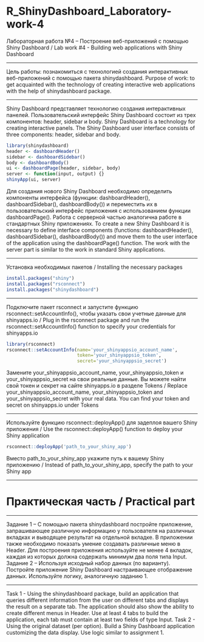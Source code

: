 # R_ShinyDashboard_Laboratory-work-4
Лабораторная работа №4 – Построение веб-приложений с помощью Shiny Dashboard / Lab work #4 - Building web applications with Shiny Dashboard
______
Цель работы: познакомиться с технологией создания интерактивных веб-приложений с помощью пакета shinydashboard.
Purpose of work: to get acquainted with the technology of creating interactive web applications with the help of shinydashboard package.
______
Shiny Dashboard представляет технологию создания интерактивных панелей. Пользовательский интерфейс Shiny Dashboard состоит из трех компонентов: header, sidebar и body.
Shiny Dashboard is a technology for creating interactive panels. The Shiny Dashboard user interface consists of three components: header, sidebar and body.
```R
library(shinydashboard)
header <- dashboardHeader()
sidebar <- dashboardSidebar()
body <- dashboardBody()
ui <- dashboardPage(header, sidebar, body)
server <- function(input, output) {}
shinyApp(ui, server)
```
Для создания нового Shiny Dashboard необходимо определить компоненты интерфейса (функции: dashboardHeader(), dashboardSidebar(), dashboardBody()) и переместить их в пользовательский интерфейс приложения с использованием функции dashboardPage(). 
Работа с серверной частью аналогична работе в стандартных Shiny приложениях.
To create a new Shiny Dashboard it is necessary to define interface components (functions: dashboardHeader(), dashboardSidebar(), dashboardBody()) and move them to the user interface of the application using the dashboardPage() function. 
The work with the server part is similar to the work in standard Shiny applications.
____
Установка необходимых пакетов / Installing the necessary packages
```R
install.packages("shiny")
install.packages("rsconnect")
install.packages("shinydashboard")
```
_______________________________________________________________________________________________________________________________________________________________________________________________________________________________________________________________________________
Подключите пакет rsconnect и запустите функцию rsconnect::setAccountInfo(), чтобы указать свои учетные данные для shinyapps.io / Plug in the rsconnect package and run the rsconnect::setAccountInfo() function to specify your credentials for shinyapps.io
```R
library(rsconnect)
rsconnect::setAccountInfo(name='your_shinyappsio_account_name', 
                          token='your_shinyappsio_token', 
                          secret='your_shinyappsio_secret')
```
Замените your_shinyappsio_account_name, your_shinyappsio_token и your_shinyappsio_secret на свои реальные данные. Вы можете найти свой токен и секрет на сайте shinyapps.io в разделе Tokens / Replace your_shinyappsio_account_name, your_shinyappsio_token and your_shinyappsio_secret with your real data. You can find your token and secret on shinyapps.io under Tokens
_______________________________________________________________________________________________________________________________________________________________________________________________________________________________________________________________________________
Используйте функцию rsconnect::deployApp() для задеплоя вашего Shiny приложения / Use the rsconnect::deployApp() function to deploy your Shiny application
```R
rsconnect::deployApp('path_to_your_shiny_app')
```
Вместо path_to_your_shiny_app укажите путь к вашему Shiny приложению / Instead of path_to_your_shiny_app, specify the path to your Shiny app
_______________________________________________________________________________________________________________________________________________________
# Практическая часть / Practical part
_____
Задание 1 – С помощью пакета shinydashboard постройте приложение, запрашивающее различную информацию у пользователя на различных вкладках и выводящее результат на отдельной вкладке. В приложении также необходимо показать умение создавать различные меню в Header. Для построения приложения используйте не менее 4 вкладок, каждая из которых должна содержать минимум два поля типа Input.
Задание 2 – Используя исходный набор данных (по варианту). Постройте приложение Shiny Dashboard настраивающее отображение данных. Используйте логику, аналогичную заданию 1.
____
Task 1 - Using the shinydashboard package, build an application that queries different information from the user on different tabs and displays the result on a separate tab. The application should also show the ability to create different menus in Header. Use at least 4 tabs to build the application, each tab must contain at least two fields of type Input.
Task 2 - Using the original dataset (per option). Build a Shiny Dashboard application customizing the data display. Use logic similar to assignment 1.

